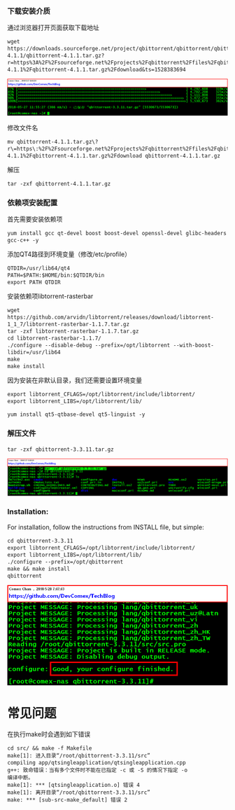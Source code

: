 ### 下载安装介质
通过浏览器打开页面获取下载地址
```
wget https://downloads.sourceforge.net/project/qbittorrent/qbittorrent/qbittorrent-4.1.1/qbittorrent-4.1.1.tar.gz?r=https%3A%2F%2Fsourceforge.net%2Fprojects%2Fqbittorrent%2Ffiles%2Fqbittorrent%2Fqbittorrent-4.1.1%2Fqbittorrent-4.1.1.tar.gz%2Fdownload&ts=1528383694
```
![](https://github.com/DevComex/TechBlog/blob/master/ScreenShots/ScreenShot-2018-05-27_120126.png)

修改文件名
```
mv qbittorrent-4.1.1.tar.gz\?r\=https\:%2F%2Fsourceforge.net%2Fprojects%2Fqbittorrent%2Ffiles%2Fqbittorrent%2Fqbittorrent-4.1.1%2Fqbittorrent-4.1.1.tar.gz%2Fdownload qbittorrent-4.1.1.tar.gz
```

解压
```
tar -zxf qbittorrent-4.1.1.tar.gz
```

### 依赖项安装配置
首先需要安装依赖项
```
yum install gcc qt-devel boost boost-devel openssl-devel glibc-headers gcc-c++ -y
```

添加QT4路径到环境变量（修改/etc/profile）
```
QTDIR=/usr/lib64/qt4
PATH=$PATH:$HOME/bin:$QTDIR/bin
export PATH QTDIR
```

安装依赖项libtorrent-rasterbar
```
wget https://github.com/arvidn/libtorrent/releases/download/libtorrent-1_1_7/libtorrent-rasterbar-1.1.7.tar.gz
tar -zxf libtorrent-rasterbar-1.1.7.tar.gz
cd libtorrent-rasterbar-1.1.7/
./configure --disable-debug --prefix=/opt/libtorrent --with-boost-libdir=/usr/lib64
make
make install
```
因为安装在非默认目录，我们还需要设置环境变量
```
export libtorrent_CFLAGS=/opt/libtorrent/include/libtorrent/
export libtorrent_LIBS=/opt/libtorrent/lib/
```

```
yum install qt5-qtbase-devel qt5-linguist -y
```
### 解压文件
```
tar -zxf qbittorrent-3.3.11.tar.gz
```
![](https://github.com/DevComex/TechBlog/blob/master/ScreenShots/ScreenShot-2018-05-27_120526.png)

### Installation:
For installation, follow the instructions from INSTALL file, but simple:

```
cd qbittorrent-3.3.11
export libtorrent_CFLAGS=/opt/libtorrent/include/libtorrent/
export libtorrent_LIBS=/opt/libtorrent/lib/
./configure --prefix=/opt/qbittorrent
make && make install
qbittorrent
```
![](https://github.com/DevComex/TechBlog/blob/master/ScreenShots/ScreenShot-2018-05-28_074739.png)

# 常见问题
在执行make时会遇到如下错误
```
cd src/ && make -f Makefile 
make[1]: 进入目录“/root/qbittorrent-3.3.11/src”
compiling app/qtsingleapplication/qtsingleapplication.cpp
g++: 致命错误：当有多个文件时不能在已指定 -c 或 -S 的情况下指定 -o
编译中断。
make[1]: *** [qtsingleapplication.o] 错误 4
make[1]: 离开目录“/root/qbittorrent-3.3.11/src”
make: *** [sub-src-make_default] 错误 2
```
